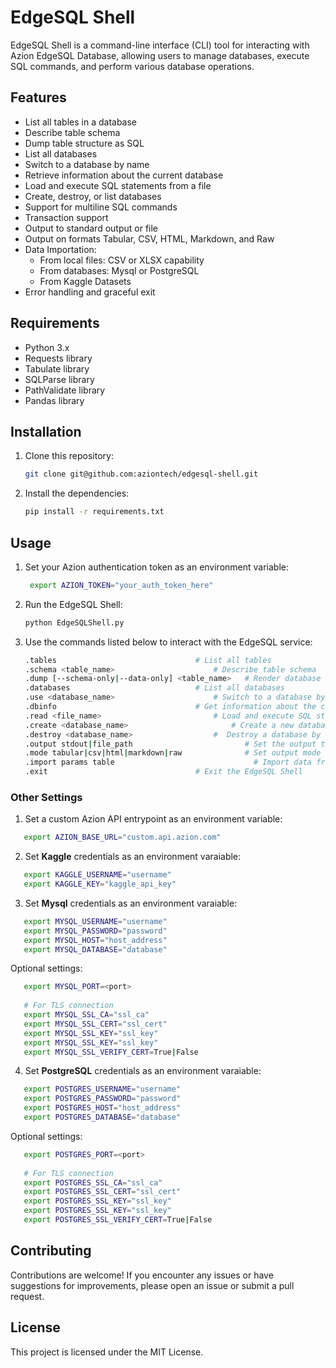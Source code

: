 # EdgeSQL Shell

EdgeSQL Shell is a command-line interface (CLI) tool for interacting with Azion EdgeSQL Database, allowing users to manage databases, execute SQL commands, and perform various database operations.

## Features

- List all tables in a database
- Describe table schema
- Dump table structure as SQL
- List all databases
- Switch to a database by name
- Retrieve information about the current database
- Load and execute SQL statements from a file
- Create, destroy, or list databases
- Support for multiline SQL commands
- Transaction support
- Output to standard output or file
- Output on formats Tabular, CSV, HTML, Markdown, and Raw
- Data Importation:
	- From local files: CSV or XLSX capability
	- From databases: Mysql or PostgreSQL
	- From Kaggle Datasets
- Error handling and graceful exit

## Requirements

- Python 3.x
- Requests library
- Tabulate library
- SQLParse library
- PathValidate library
- Pandas library

## Installation

1. Clone this repository:

   ```bash
   git clone git@github.com:aziontech/edgesql-shell.git
   ```
   
2. Install the dependencies:

   ```bash
   pip install -r requirements.txt
   ```

## Usage

1. Set your Azion authentication token as an environment variable:

   ```bash
    export AZION_TOKEN="your_auth_token_here"
   ```

2. Run the EdgeSQL Shell:

   ```bash
   python EdgeSQLShell.py
   ```

3. Use the commands listed below to interact with the EdgeSQL service:

   ```bash
   .tables				                 # List all tables
   .schema <table_name>		                 # Describe table schema
   .dump [--schema-only|--data-only] <table_name>   # Render database structure as SQL
   .databases			                 # List all databases
   .use <database_name>		                 # Switch to a database by name
   .dbinfo				                 # Get information about the current database
   .read <file_name>		                 # Load and execute SQL statements from a file
   .create <database_name>		                 # Create a new database
   .destroy <database_name>	                 #  Destroy a database by name
   .output stdout|file_path                         # Set the output to stdout or file
   .mode tabular|csv|html|markdown|raw              # Set output mode
   .import params table                               # Import data from local|mysql|postgres|kaggle into TABLE
   .exit				                 # Exit the EdgeSQL Shell
   ```
   
### Other Settings
1. Set a custom Azion API entrypoint as an environment variable:
 
 ```bash
    export AZION_BASE_URL="custom.api.azion.com"
 ```
 
2. Set **Kaggle** credentials as an environment varaiable:
 
 ```bash
    export KAGGLE_USERNAME="username"
    export KAGGLE_KEY="kaggle_api_key"
 ```
 
3. Set **Mysql** credentials as an environment varaiable:
 
 ```bash
    export MYSQL_USERNAME="username"
    export MYSQL_PASSWORD="password"
    export MYSQL_HOST="host_address"
    export MYSQL_DATABASE="database"
 ```
 
 Optional settings:
 
 ```bash
    export MYSQL_PORT=<port>
   
    # For TLS connection
    export MYSQL_SSL_CA="ssl_ca"
    export MYSQL_SSL_CERT="ssl_cert"
    export MYSQL_SSL_KEY="ssl_key"
    export MYSQL_SSL_KEY="ssl_key"
    export MYSQL_SSL_VERIFY_CERT=True|False
 ```
 

4. Set **PostgreSQL** credentials as an environment varaiable:
 
 ```bash
    export POSTGRES_USERNAME="username"
    export POSTGRES_PASSWORD="password"
    export POSTGRES_HOST="host_address"
    export POSTGRES_DATABASE="database"
 ```

 Optional settings:
 
 ```bash
    export POSTGRES_PORT=<port>
   
    # For TLS connection
    export POSTGRES_SSL_CA="ssl_ca"
    export POSTGRES_SSL_CERT="ssl_cert"
    export POSTGRES_SSL_KEY="ssl_key"
    export POSTGRES_SSL_KEY="ssl_key"
    export POSTGRES_SSL_VERIFY_CERT=True|False
 ```


## Contributing

Contributions are welcome! If you encounter any issues or have suggestions for improvements, please open an issue or submit a pull request.

## License

This project is licensed under the MIT License.
